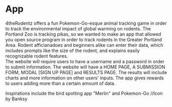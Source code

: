 # App
4theRodentz offers a fun Pokemon-Go-esque animal tracking game in order to track the environmental impact of global warming on rodents.
The Portland Zoo is tracking pikas, so we wanted to make an app that allowed you open source program in order to track rodents in the Greater Portland Area. Rodent afficianadoes and beginners alike can enter their data, which includes prompts like the size of the rodent, and explains easily recognizable rodent features.   
The website will require users to have a username and a password in order to submit information. The website will have a HOME PAGE, A SUBMISSION FORM, MODAL [SIGN UP PAGE] and RESULTS PAGE. The results will include charts and more information on other users' inputs. 
The app gives rewards to users adding more than a certain amount of data.

Inspirations include the bird spotting app "Merlin" and Pokemon-Go 
//Icon by Banksy
